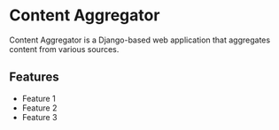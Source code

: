 # Content Aggregator

Content Aggregator is a Django-based web application that aggregates content from various sources.

## Features

- Feature 1
- Feature 2
- Feature 3

